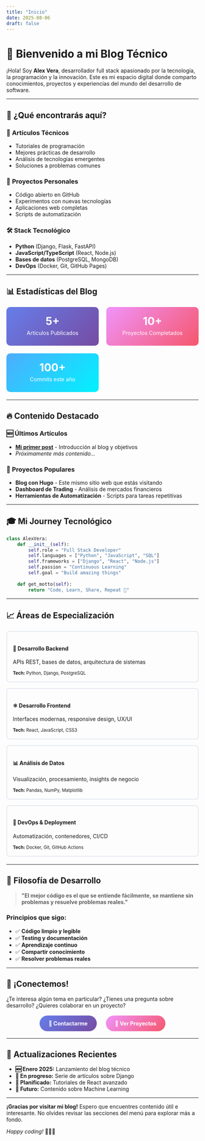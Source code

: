 ```yaml
---
title: "Inicio"
date: 2025-08-06
draft: false
---
```


# 🚀 Bienvenido a mi Blog Técnico

¡Hola! Soy **Alex Vera**, desarrollador full stack apasionado por la tecnología, la programación y la innovación. Este es mi espacio digital donde comparto conocimientos, proyectos y experiencias del mundo del desarrollo de software.

---

## 🎯 ¿Qué encontrarás aquí?

### 📝 **Artículos Técnicos**
- Tutoriales de programación
- Mejores prácticas de desarrollo
- Análisis de tecnologías emergentes
- Soluciones a problemas comunes

### 💼 **Proyectos Personales**
- Código abierto en GitHub
- Experimentos con nuevas tecnologías
- Aplicaciones web completas
- Scripts de automatización

### 🛠️ **Stack Tecnológico**
- **Python** (Django, Flask, FastAPI)
- **JavaScript/TypeScript** (React, Node.js)
- **Bases de datos** (PostgreSQL, MongoDB)
- **DevOps** (Docker, Git, GitHub Pages)

---

## 📊 Estadísticas del Blog

<div style="display: grid; grid-template-columns: repeat(auto-fit, minmax(200px, 1fr)); gap: 20px; margin: 20px 0;">
  <div style="background: linear-gradient(135deg, #667eea 0%, #764ba2 100%); color: white; padding: 20px; border-radius: 10px; text-align: center;">
    <h3 style="margin: 0; font-size: 2em;">5+</h3>
    <p style="margin: 5px 0;">Artículos Publicados</p>
  </div>
  <div style="background: linear-gradient(135deg, #f093fb 0%, #f5576c 100%); color: white; padding: 20px; border-radius: 10px; text-align: center;">
    <h3 style="margin: 0; font-size: 2em;">10+</h3>
    <p style="margin: 5px 0;">Proyectos Completados</p>
  </div>
  <div style="background: linear-gradient(135deg, #4facfe 0%, #00f2fe 100%); color: white; padding: 20px; border-radius: 10px; text-align: center;">
    <h3 style="margin: 0; font-size: 2em;">100+</h3>
    <p style="margin: 5px 0;">Commits este año</p>
  </div>
</div>

---

## 🔥 Contenido Destacado

### 🆕 Últimos Artículos
- **[Mi primer post](/posts/mi-primer-post/)** - Introducción al blog y objetivos
- *Próximamente más contenido...*

### 🌟 Proyectos Populares
- **Blog con Hugo** - Este mismo sitio web que estás visitando
- **Dashboard de Trading** - Análisis de mercados financieros
- **Herramientas de Automatización** - Scripts para tareas repetitivas

---

## 🎓 Mi Journey Tecnológico

```python
class AlexVera:
    def __init__(self):
        self.role = "Full Stack Developer"
        self.languages = ["Python", "JavaScript", "SQL"]
        self.frameworks = ["Django", "React", "Node.js"]
        self.passion = "Continuous Learning"
        self.goal = "Build amazing things"
    
    def get_motto(self):
        return "Code, Learn, Share, Repeat 🔄"
```

---

## 📈 Áreas de Especialización

<div style="display: grid; grid-template-columns: repeat(auto-fit, minmax(250px, 1fr)); gap: 15px; margin: 20px 0;">
  
  <div style="border: 2px solid #e2e8f0; border-radius: 8px; padding: 15px;">
    <h4>🐍 Desarrollo Backend</h4>
    <p>APIs REST, bases de datos, arquitectura de sistemas</p>
    <small><strong>Tech:</strong> Python, Django, PostgreSQL</small>
  </div>
  
  <div style="border: 2px solid #e2e8f0; border-radius: 8px; padding: 15px;">
    <h4>⚛️ Desarrollo Frontend</h4>
    <p>Interfaces modernas, responsive design, UX/UI</p>
    <small><strong>Tech:</strong> React, JavaScript, CSS3</small>
  </div>
  
  <div style="border: 2px solid #e2e8f0; border-radius: 8px; padding: 15px;">
    <h4>📊 Análisis de Datos</h4>
    <p>Visualización, procesamiento, insights de negocio</p>
    <small><strong>Tech:</strong> Pandas, NumPy, Matplotlib</small>
  </div>
  
  <div style="border: 2px solid #e2e8f0; border-radius: 8px; padding: 15px;">
    <h4>🚀 DevOps & Deployment</h4>
    <p>Automatización, contenedores, CI/CD</p>
    <small><strong>Tech:</strong> Docker, Git, GitHub Actions</small>
  </div>
  
</div>

---

## 💭 Filosofía de Desarrollo

> **"El mejor código es el que se entiende fácilmente, se mantiene sin problemas y resuelve problemas reales."**

### Principios que sigo:
- ✅ **Código limpio y legible**
- ✅ **Testing y documentación**
- ✅ **Aprendizaje continuo**
- ✅ **Compartir conocimiento**
- ✅ **Resolver problemas reales**

---

## 🤝 ¡Conectemos!

¿Te interesa algún tema en particular? ¿Tienes una pregunta sobre desarrollo? ¿Quieres colaborar en un proyecto?

<div style="text-align: center; margin: 30px 0;">
  <a href="/contacto/" style="background: linear-gradient(135deg, #667eea 0%, #764ba2 100%); color: white; padding: 12px 24px; text-decoration: none; border-radius: 25px; font-weight: bold; margin: 0 10px;">📧 Contactarme</a>
  <a href="/proyectos/" style="background: linear-gradient(135deg, #f093fb 0%, #f5576c 100%); color: white; padding: 12px 24px; text-decoration: none; border-radius: 25px; font-weight: bold; margin: 0 10px;">💼 Ver Proyectos</a>
</div>

---

## 📅 Actualizaciones Recientes

- **🆕 Enero 2025:** Lanzamiento del blog técnico
- **🔄 En progreso:** Serie de artículos sobre Django
- **📝 Planificado:** Tutoriales de React avanzado
- **🚀 Futuro:** Contenido sobre Machine Learning

---

**¡Gracias por visitar mi blog!** Espero que encuentres contenido útil e interesante. No olvides revisar las secciones del menú para explorar más a fondo.

*Happy coding!* 👨‍💻✨
